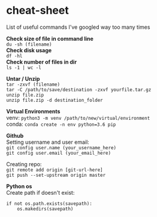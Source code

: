 # cheat-sheet
List of useful commands I've googled way too many times

**Check size of file in command line**\
`du -sh (filename)`\
**Check disk usage**\
`df -hl`\
**Check number of files in dir**\
`ls -1 | wc -l`


**Untar / Unzip**\
`tar -zxvf (filename)` \
`tar -C /path/to/save/destination -zxvf yourfile.tar.gz`\
`unzip file.zip`\
`unzip file.zip -d destination_folder`


**Virtual Environments**\
venv:
`python3 -m venv /path/to/new/virtual/environment`\
conda:
`conda create -n env python=3.6 pip`

**Github**\
Setting username and user email:\
`git config user.name (your_username_here)`\
`git config user.email (your_email_here)`

Creating repo:\
`git remote add origin [git-url-here]`\
`git push --set-upstream origin master`

**Python os**\
Create path if doesn't exist: 
```
if not os.path.exists(savepath):
    os.makedirs(savepath)
```
